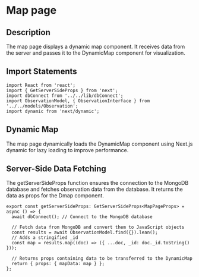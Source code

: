 # Map page

## Description

The map page displays a dynamic map component. It receives data from the server and passes it to the DynamicMap component for visualization.

## Import Statements

```tsx
import React from 'react';
import { GetServerSideProps } from 'next';
import dbConnect from '../../lib/dbConnect';
import ObservationModel, { ObservationInterface } from '../../models/Observation';
import dynamic from 'next/dynamic';
```

## Dynamic Map
The map page dynamically loads the DynamicMap component using Next.js dynamic for lazy loading to improve performance.

## Server-Side Data Fetching
The getServerSideProps function ensures the connection to the MongoDB database and fetches observation data from the database. It returns the data as props for the Dmap component.

```tsx
export const getServerSideProps: GetServerSideProps<MapPageProps> = async () => {
  await dbConnect(); // Connect to the MongoDB database

  // Fetch data from MongoDB and convert them to JavaScript objects
  const results = await ObservationModel.find({}).lean();
  // Adds a stringified _id
  const map = results.map((doc) => ({ ...doc, _id: doc._id.toString() }));

  // Returns props containing data to be transferred to the DynamicMap
  return { props: { mapData: map } };
};

```
